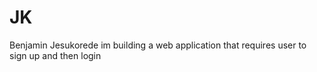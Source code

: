 # JK
Benjamin Jesukorede
im building a web application that requires user to sign up and then login
